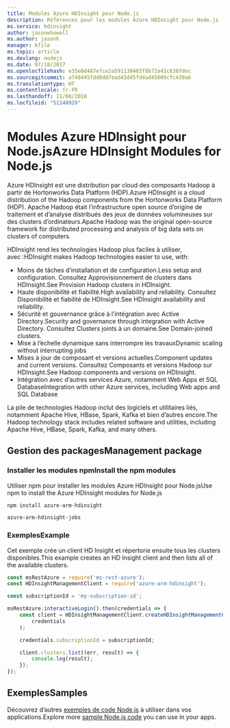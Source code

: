 ```yaml
---
title: Modules Azure HDInsight pour Node.js
description: Références pour les modules Azure HDInsight pour Node.js
ms.service: hdinsight
author: jasonwhowell
ms.author: jasonh
manager: kfile
ms.topic: article
ms.devlang: nodejs
ms.date: 07/18/2017
ms.openlocfilehash: e35e0d487efce2a591130403f8b72a43c638fdec
ms.sourcegitcommit: a748445fdd0dd7ead43d45fd4ad45009cfc439a6
ms.translationtype: HT
ms.contentlocale: fr-FR
ms.lasthandoff: 11/08/2018
ms.locfileid: "51148920"
---
```

# <a name="azure-hdinsight-modules-for-nodejs"></a><span data-ttu-id="16a9c-103">Modules Azure HDInsight pour Node.js</span><span class="sxs-lookup"><span data-stu-id="16a9c-103">Azure HDInsight Modules for Node.js</span></span>

<span data-ttu-id="16a9c-104">Azure HDInsight est une distribution par cloud des composants Hadoop à partir de Hortonworks Data Platform (HDP).</span><span class="sxs-lookup"><span data-stu-id="16a9c-104">Azure HDInsight is a cloud distribution of the Hadoop components from the Hortonworks Data Platform (HDP).</span></span> <span data-ttu-id="16a9c-105">Apache Hadoop était l’infrastructure open source d’origine de traitement et d’analyse distribués des jeux de données volumineuses sur des clusters d’ordinateurs.</span><span class="sxs-lookup"><span data-stu-id="16a9c-105">Apache Hadoop was the original open-source framework for distributed processing and analysis of big data sets on clusters of computers.</span></span>

<span data-ttu-id="16a9c-106">HDInsight rend les technologies Hadoop plus faciles à utiliser, avec :</span><span class="sxs-lookup"><span data-stu-id="16a9c-106">HDInsight makes Hadoop technologies easier to use, with:</span></span>
- <span data-ttu-id="16a9c-107">Moins de tâches d’installation et de configuration.</span><span class="sxs-lookup"><span data-stu-id="16a9c-107">Less setup and configuration.</span></span> <span data-ttu-id="16a9c-108">Consultez Approvisionnement de clusters dans HDInsight.</span><span class="sxs-lookup"><span data-stu-id="16a9c-108">See Provision Hadoop clusters in HDInsight.</span></span>
- <span data-ttu-id="16a9c-109">Haute disponibilité et fiabilité.</span><span class="sxs-lookup"><span data-stu-id="16a9c-109">High availability and reliability.</span></span> <span data-ttu-id="16a9c-110">Consultez Disponibilité et fiabilité de HDInsight.</span><span class="sxs-lookup"><span data-stu-id="16a9c-110">See HDInsight availability and reliability.</span></span>
- <span data-ttu-id="16a9c-111">Sécurité et gouvernance grâce à l’intégration avec Active Directory.</span><span class="sxs-lookup"><span data-stu-id="16a9c-111">Security and governance through integration with Active Directory.</span></span> <span data-ttu-id="16a9c-112">Consultez Clusters joints à un domaine.</span><span class="sxs-lookup"><span data-stu-id="16a9c-112">See Domain-joined clusters.</span></span>
- <span data-ttu-id="16a9c-113">Mise à l’échelle dynamique sans interrompre les travaux</span><span class="sxs-lookup"><span data-stu-id="16a9c-113">Dynamic scaling without interrupting jobs</span></span>
- <span data-ttu-id="16a9c-114">Mises à jour de composant et versions actuelles.</span><span class="sxs-lookup"><span data-stu-id="16a9c-114">Component updates and current versions.</span></span> <span data-ttu-id="16a9c-115">Consultez Composants et versions Hadoop sur HDInsight.</span><span class="sxs-lookup"><span data-stu-id="16a9c-115">See Hadoop components and versions on HDInsight.</span></span>
- <span data-ttu-id="16a9c-116">Intégration avec d’autres services Azure, notamment Web Apps et SQL Database</span><span class="sxs-lookup"><span data-stu-id="16a9c-116">Integration with other Azure services, including Web apps and SQL Database</span></span>

<span data-ttu-id="16a9c-117">La pile de technologies Hadoop inclut des logiciels et utilitaires liés, notamment Apache Hive, HBase, Spark, Kafka et bien d’autres encore.</span><span class="sxs-lookup"><span data-stu-id="16a9c-117">The Hadoop technology stack includes related software and utilities, including Apache Hive, HBase, Spark, Kafka, and many others.</span></span> 

## <a name="management-package"></a><span data-ttu-id="16a9c-118">Gestion des packages</span><span class="sxs-lookup"><span data-stu-id="16a9c-118">Management package</span></span>

### <a name="install-the-npm-modules"></a><span data-ttu-id="16a9c-119">Installer les modules npm</span><span class="sxs-lookup"><span data-stu-id="16a9c-119">Install the npm modules</span></span>

<span data-ttu-id="16a9c-120">Utiliser npm pour installer les modules Azure HDInsight pour Node.js</span><span class="sxs-lookup"><span data-stu-id="16a9c-120">Use npm to install the Azure HDInsight modules for Node.js</span></span>

```bash
npm install azure-arm-hdinsight
```

```bash
azure-arm-hdinsight-jobs
```

### <a name="example"></a><span data-ttu-id="16a9c-121">Exemples</span><span class="sxs-lookup"><span data-stu-id="16a9c-121">Example</span></span> 

<span data-ttu-id="16a9c-122">Cet exemple crée un client HD Insight et répertorie ensuite tous les clusters disponibles.</span><span class="sxs-lookup"><span data-stu-id="16a9c-122">This example creates an HD Insight client and then lists all of the available clusters.</span></span> 

```javascript
const msRestAzure = require('ms-rest-azure');
const HDInsightManagementClient = require('azure-arm-hdinsight');

const subscriptionId = 'my-subscription-id';

msRestAzure.interactiveLogin().then(credentials => {
    const client = HDInsightManagementClient.createHDInsightManagementClient(
        credentials
    );

    credentials.subscriptionId = subscriptionId;

    client.clusters.list((err, result) => {
        console.log(result);
    });
});
```

## <a name="samples"></a><span data-ttu-id="16a9c-123">Exemples</span><span class="sxs-lookup"><span data-stu-id="16a9c-123">Samples</span></span>

<span data-ttu-id="16a9c-124">Découvrez d’autres [exemples de code Node.js](https://azure.microsoft.com/resources/samples/?platform=nodejs) à utiliser dans vos applications.</span><span class="sxs-lookup"><span data-stu-id="16a9c-124">Explore more [sample Node.js code](https://azure.microsoft.com/resources/samples/?platform=nodejs) you can use in your apps.</span></span>

